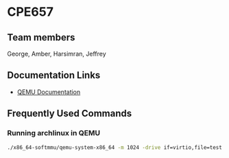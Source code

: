 # CPE657

##  Team members

George, Amber, Harsimran, Jeffrey

## Documentation Links

- [QEMU Documentation](https://wiki.qemu.org/Hosts/Linux)

## Frequently Used Commands

### Running archlinux in QEMU

```bash
./x86_64-softmmu/qemu-system-x86_64 -m 1024 -drive if=virtio,file=test.qcow2,cache=none -cdrom /path/to/iso/archlinux-2023.08.01-x86_64.iso
```
